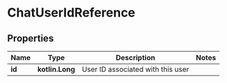 
# ChatUserIdReference

## Properties
Name | Type | Description | Notes
------------ | ------------- | ------------- | -------------
**id** | **kotlin.Long** | User ID associated with this user  | 



